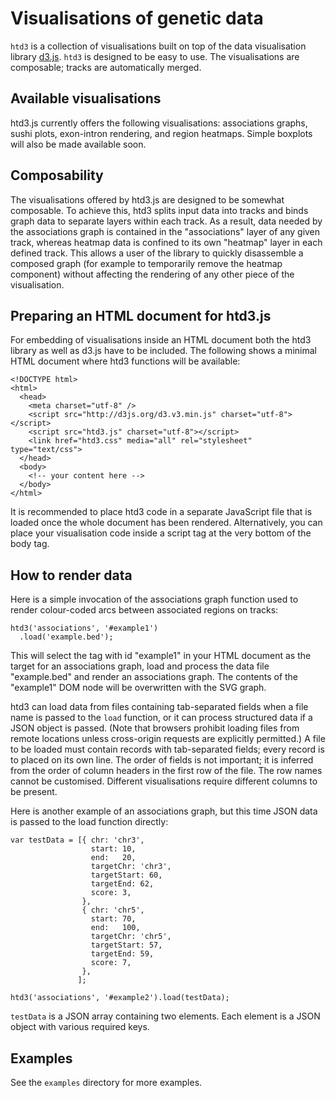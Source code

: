 # Visualisations of genetic data

`htd3` is a collection of visualisations built on top of the data
visualisation library [d3.js](http://d3js.org).  `htd3` is designed to
be easy to use.  The visualisations are composable; tracks are
automatically merged.


## Available visualisations

htd3.js currently offers the following visualisations: associations
graphs, sushi plots, exon-intron rendering, and region heatmaps.
Simple boxplots will also be made available soon.


## Composability

The visualisations offered by htd3.js are designed to be somewhat
composable.  To achieve this, htd3 splits input data into tracks and
binds graph data to separate layers within each track.  As a result,
data needed by the associations graph is contained in the
"associations" layer of any given track, whereas heatmap data is
confined to its own "heatmap" layer in each defined track.  This
allows a user of the library to quickly disassemble a composed graph
(for example to temporarily remove the heatmap component) without
affecting the rendering of any other piece of the visualisation.


## Preparing an HTML document for htd3.js

For embedding of visualisations inside an HTML document both the htd3
library as well as d3.js have to be included.  The following shows a
minimal HTML document where htd3 functions will be available:

    <!DOCTYPE html>
    <html>
      <head>
        <meta charset="utf-8" />
        <script src="http://d3js.org/d3.v3.min.js" charset="utf-8"></script>
        <script src="htd3.js" charset="utf-8"></script>
        <link href="htd3.css" media="all" rel="stylesheet" type="text/css">
      </head>
      <body>
        <!-- your content here -->
      </body>
    </html>

It is recommended to place htd3 code in a separate JavaScript file
that is loaded once the whole document has been rendered.
Alternatively, you can place your visualisation code inside a script
tag at the very bottom of the body tag.


## How to render data

Here is a simple invocation of the associations graph function used to
render colour-coded arcs between associated regions on tracks:

    htd3('associations', '#example1')
      .load('example.bed');

This will select the tag with id "example1" in your HTML document as
the target for an associations graph, load and process the data file
"example.bed" and render an associations graph.  The contents of
the "example1" DOM node will be overwritten with the SVG graph.

htd3 can load data from files containing tab-separated fields when a
file name is passed to the `load` function, or it can process
structured data if a JSON object is passed.  (Note that browsers
prohibit loading files from remote locations unless cross-origin
requests are explicitly permitted.)  A file to be loaded must contain
records with tab-separated fields; every record is to placed on its
own line.  The order of fields is not important; it is inferred from
the order of column headers in the first row of the file.  The row
names cannot be customised.  Different visualisations require
different columns to be present.

Here is another example of an associations graph, but this time JSON
data is passed to the load function directly:

    var testData = [{ chr: 'chr3',
                      start: 10,
                      end:   20,
                      targetChr: 'chr3',
                      targetStart: 60,
                      targetEnd: 62,
                      score: 3,
                    },
                    { chr: 'chr5',
                      start: 70,
                      end:   100,
                      targetChr: 'chr5',
                      targetStart: 57,
                      targetEnd: 59,
                      score: 7,
                    },
                   ];

    htd3('associations', '#example2').load(testData);

`testData` is a JSON array containing two elements.  Each element is a
JSON object with various required keys.


## Examples

See the `examples` directory for more examples.
